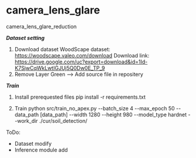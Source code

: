 # camera_lens_glare
camera_lens_glare_reduction

***Dataset setting***
1. Download dataset
WoodScape dataset: https://woodscape.valeo.com/download
Download link: https://drive.google.com/uc?export=download&id=1Id-K7SjwCqWkLwtIGJUj5Q0Dw0E_TP_9
2. Remove Layer Green
--> Add source file in repositery

***Train***
1. Install prerequested files
pip install -r requirements.txt

2. Train 
python src/train_no_apex.py --batch_size 4 --max_epoch 50 --data_path [data_path] --width 1280 --height 980 --model_type hardnet --work_dir ./cur/soil_detection/

ToDo:
- Dataset modify 
- Inference module add
